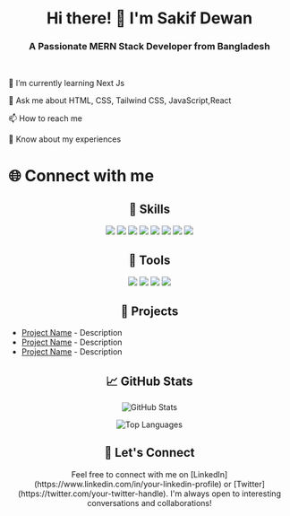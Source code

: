 <h1 align="center">Hi there! 👋 I'm Sakif Dewan</h1>
<p align="center">
<h3 align="center">A Passionate MERN Stack Developer from Bangladesh
</h3>
</p>

<br />

<p>

🌱 I’m currently learning Next Js

💬 Ask me about HTML, CSS, Tailwind CSS, JavaScript,React

📫 How to reach me 

📄 Know about my experiences 
</p>


<h1>🌐 Connect with me</h1>

<h2 align="center">🚀 Skills</h2>
<p align="center">
  <img src="https://img.shields.io/badge/HTML5-E34F26?style=flat&logo=html5&logoColor=white">
  <img src="https://img.shields.io/badge/CSS3-1572B6?style=flat&logo=css3&logoColor=white">
  <img src="https://img.shields.io/badge/JavaScript-F7DF1E?style=flat&logo=javascript&logoColor=black">
  <img src="https://img.shields.io/badge/React-61DAFB?style=flat&logo=react&logoColor=black">
  <img src="https://img.shields.io/badge/Redux-764ABC?style=flat&logo=redux&logoColor=white">
  <img src="https://img.shields.io/badge/Node.js-339933?style=flat&logo=node.js&logoColor=white">
  <img src="https://img.shields.io/badge/Express.js-000000?style=flat">
  <img src="https://img.shields.io/badge/MongoDB-47A248?style=flat&logo=mongodb&logoColor=white">
</p>

<h2 align="center">🔧 Tools</h2>
<p align="center">
  <img src="https://img.shields.io/badge/Visual%20Studio%20Code-007ACC?style=flat&logo=visual-studio-code&logoColor=white">
  <img src="https://img.shields.io/badge/Git-F05032?style=flat&logo=git&logoColor=white">
  <img src="https://img.shields.io/badge/GitHub-181717?style=flat&logo=github&logoColor=white">
  <img src="https://img.shields.io/badge/npm-CB3837?style=flat&logo=npm&logoColor=white">
</p>

<h2 align="center">📂 Projects</h2>

- [Project Name](link_to_project_repo) - Description
- [Project Name](link_to_project_repo) - Description
- [Project Name](link_to_project_repo) - Description

<h2 align="center">📈 GitHub Stats</h2>

<p align="center">
  <img src="https://github-readme-stats.vercel.app/api?username=your-username&show_icons=true&theme=dark" alt="GitHub Stats">
</p>

<p align="center">
  <img src="https://github-readme-stats.vercel.app/api/top-langs/?username=your-username&layout=compact&theme=dark" alt="Top Languages">
</p>

<h2 align="center">💬 Let's Connect</h2>

<p align="center">
  Feel free to connect with me on [LinkedIn](https://www.linkedin.com/in/your-linkedin-profile) or [Twitter](https://twitter.com/your-twitter-handle). I'm always open to interesting conversations and collaborations!
</p>

